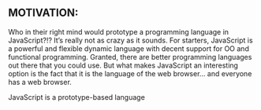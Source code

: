 ## MOTIVATION:

Who in their right mind would prototype a programming language in JavaScript?!? It’s really not as crazy as it sounds. For starters, JavaScript is a powerful and flexible dynamic language with decent support for OO and functional programming. Granted, there are better programming languages out there that you could use. But what makes JavaScript an interesting option is the fact that it is the language of the web browser… and everyone has a web browser.


JavaScript is a prototype-based language